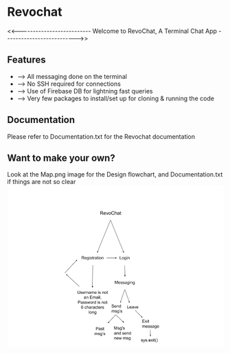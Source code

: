 # Revochat
&lt;&lt;--------------------------  Welcome to RevoChat, A Terminal Chat App -------------------------->>

## Features
 - --> All messaging done on the terminal
 - --> No SSH required for connections
 - --> Use of Firebase DB for lightning fast queries
 - --> Very few packages to install/set up for cloning & running the code

## Documentation
Please refer to Documentation.txt for the Revochat documentation

## Want to make your own?
Look at the Map.png image for the Design flowchart, and Documentation.txt if things are not so clear
![Design Flowchart](Map.png)